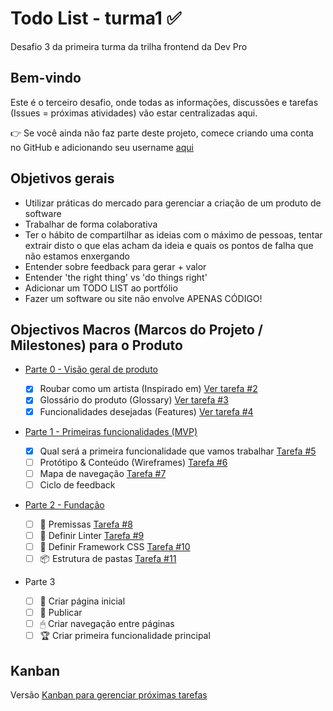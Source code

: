# Todo List - turma1 ✅

Desafio 3 da primeira turma da trilha frontend da Dev Pro

## Bem-vindo

Este é o terceiro desafio, onde todas as informações, discussões e tarefas (Issues = próximas atividades) vão estar centralizadas aqui.

👉 Se você ainda não faz parte deste projeto, comece criando uma conta no GitHub e adicionando seu username [aqui](https://github.com/huogerac/todolist-turma1/issues/1)

## Objetivos gerais

- Utilizar práticas do mercado para gerenciar a criação de um produto de software
- Trabalhar de forma colaborativa
- Ter o hábito de compartilhar as ideias com o máximo de pessoas, tentar extrair disto o que elas acham da ideia e quais os pontos de falha que não estamos enxergando
- Entender sobre feedback para gerar + valor
- Entender 'the right thing' vs 'do things right'
- Adicionar um TODO LIST ao portfólio
- Fazer um software ou site não envolve APENAS CÓDIGO!

## Objectivos Macros (Marcos do Projeto / Milestones) para o Produto

- [Parte 0 - Visão geral de produto](https://github.com/huogerac/todolist-turma1/milestone/1)

  - [x] Roubar como um artista (Inspirado em) [Ver tarefa #2](https://github.com/huogerac/todolist-turma1/issues/2)
  - [x] Glossário do produto (Glossary) [Ver tarefa #3](https://github.com/huogerac/todolist-turma1/issues/3)
  - [x] Funcionalidades desejadas (Features) [Ver tarefa #4](https://github.com/huogerac/todolist-turma1/issues/4)

- [Parte 1 - Primeiras funcionalidades (MVP)](https://github.com/huogerac/todolist-turma1/milestone/2)

  - [x] Qual será a primeira funcionalidade que vamos trabalhar [Tarefa #5](https://github.com/huogerac/todolist-turma1/issues/5)
  - [ ] Protótipo & Conteúdo (Wireframes) [Tarefa #6](https://github.com/huogerac/todolist-turma1/issues/6)
  - [ ] Mapa de navegação [Tarefa #7](https://github.com/huogerac/todolist-turma1/issues/7)
  - [ ] Ciclo de feedback

- [Parte 2 - Fundação](https://github.com/huogerac/todolist-turma1/milestone/3)

  - [ ] 🥇 Premissas [Tarefa #8](https://github.com/huogerac/todolist-turma1/issues/8)
  - [ ] 🤖 Definir Linter [Tarefa #9](https://github.com/huogerac/todolist-turma1/issues/9)
  - [ ] 🧩 Definir Framework CSS [Tarefa #10](https://github.com/huogerac/todolist-turma1/issues/10)
  - [ ] 📦 Estrutura de pastas [Tarefa #11](https://github.com/huogerac/todolist-turma1/issues/11)

- Parte 3

  - [ ] 🎯 Criar página inicial
  - [ ] 🚀 Publicar
  - [ ] 🖱 Criar navegação entre páginas
  - [ ] 🏆 Criar primeira funcionalidade principal

## Kanban

Versão [Kanban para gerenciar próximas tarefas](https://github.com/huogerac/todolist-turma1/projects/1)
